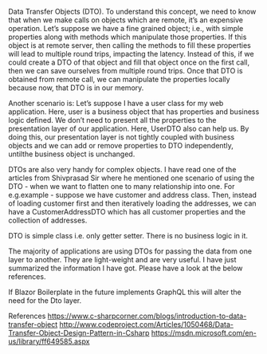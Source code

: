 ﻿Data Transfer Objects (DTO). To understand this concept, we need to know that when we make calls on objects which are remote, it’s an expensive operation. 
Let’s suppose we have a fine grained object; i.e., with simple properties along with methods which manipulate those properties. 
If this object is at remote server, then calling the methods to fill these properties will lead to multiple round trips, impacting the latency. Instead of this, if we could create a DTO of that object and fill that object once on the first call, then we can save ourselves from multiple round trips. Once that DTO is obtained from remote call, we can manipulate the properties locally because now, that DTO is in our memory.

Another scenario is: Let’s suppose I have a user class for my web application. Here, user is a business object that has properties and business logic defined. We don’t need to present all the properties to the presentation layer of our application. Here, UserDTO also can help us. By doing this, our presentation layer is not tightly coupled with business objects and we can add or remove properties to DTO independently, untilthe business object is unchanged.

DTOs are also very handy for complex objects. I have read one of the articles from Shivprasad Sir where he mentioned one scenario of using the DTO - when we want to flatten one to many relationship into one. For e.g.example - suppose we have customer and address class. Then, instead of loading customer first and then iteratively loading  the addresses, we can have a CustomerAddressDTO which has all customer properties and the collection of addresses.

DTO is simple class i.e. only getter setter. There is no business logic in it.

The majority of applications are using DTOs for passing the data from one layer to another. They are light-weight and are very useful. I have just summarized the information I have got. Please have a look at the below references.

If Blazor Boilerplate in the future implements GraphQL this will alter the need for the Dto layer.

References
https://www.c-sharpcorner.com/blogs/introduction-to-data-transfer-object
http://www.codeproject.com/Articles/1050468/Data-Transfer-Object-Design-Pattern-in-Csharp
https://msdn.microsoft.com/en-us/library/ff649585.aspx